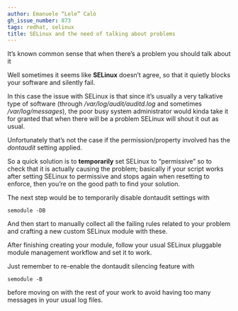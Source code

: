 ```yaml
---
author: Emanuele “Lele” Calò
gh_issue_number: 873
tags: redhat, selinux
title: SELinux and the need of talking about problems
---
```


It’s known common sense that when there’s a problem you should talk about it

Well sometimes it seems like **SELinux** doesn’t agree, so that it quietly blocks your software and silently fail.

In this case the issue with SELinux is that since it’s usually a very talkative type of software (through */var/log/audit/auditd.log* and sometimes */var/log/messages*), the poor busy system administrator would kinda take it for granted that when there will be a problem SELinux will shout it out as usual.

Unfortunately that’s not the case if the permission/property involved has the *dontaudit* setting applied.

So a quick solution is to **temporarily** set SELinux to “permissive” so to check that it is actually causing the problem; basically if your script works after setting SELinux to permissive and stops again when resetting to enforce, then you’re on the good path to find your solution.

The next step would be to temporarily disable dontaudit settings with

```
semodule -DB
```
And then start to manually collect all the failing rules related to your problem and crafting a new custom SELinux module with these.

After finishing creating your module, follow your usual SELinux pluggable module management workflow and set it to work.

Just remember to re-enable the dontaudit silencing feature with

```
semodule -B
```
before moving on with the rest of your work to avoid having too many messages in your usual log files.
